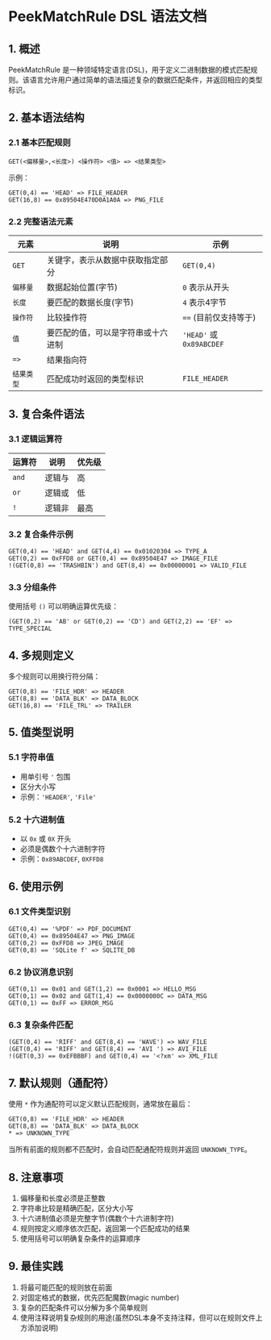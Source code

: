 # PeekMatchRule DSL 语法文档

## 1. 概述

PeekMatchRule 是一种领域特定语言(DSL)，用于定义二进制数据的模式匹配规则。该语言允许用户通过简单的语法描述复杂的数据匹配条件，并返回相应的类型标识。

## 2. 基本语法结构

### 2.1 基本匹配规则

```
GET(<偏移量>,<长度>) <操作符> <值> => <结果类型>
```

示例：

```
GET(0,4) == 'HEAD' => FILE_HEADER
GET(16,8) == 0x89504E470D0A1A0A => PNG_FILE
```

### 2.2 完整语法元素

| 元素     | 说明                | 示例                      |
|--------|-------------------|-------------------------|
| `GET`  | 关键字，表示从数据中获取指定部分  | `GET(0,4)`              |
| `偏移量`  | 数据起始位置(字节)        | `0` 表示从开头               |
| `长度`   | 要匹配的数据长度(字节)      | `4` 表示4字节               |
| `操作符`  | 比较操作符             | `==` (目前仅支持等于)          |
| `值`    | 要匹配的值，可以是字符串或十六进制 | `'HEAD'` 或 `0x89ABCDEF` |
| `=>`   | 结果指向符             |                         |
| `结果类型` | 匹配成功时返回的类型标识      | `FILE_HEADER`           |

## 3. 复合条件语法

### 3.1 逻辑运算符

| 运算符   | 说明  | 优先级 |
|-------|-----|-----|
| `and` | 逻辑与 | 高   |
| `or`  | 逻辑或 | 低   |
| `!`   | 逻辑非 | 最高  |

### 3.2 复合条件示例

```
GET(0,4) == 'HEAD' and GET(4,4) == 0x01020304 => TYPE_A
GET(0,2) == 0xFFD8 or GET(0,4) == 0x89504E47 => IMAGE_FILE
!(GET(0,8) == 'TRASHBIN') and GET(8,4) == 0x00000001 => VALID_FILE
```

### 3.3 分组条件

使用括号 `()` 可以明确运算优先级：

```
(GET(0,2) == 'AB' or GET(0,2) == 'CD') and GET(2,2) == 'EF' => TYPE_SPECIAL
```

## 4. 多规则定义

多个规则可以用换行符分隔：

```
GET(0,8) == 'FILE_HDR' => HEADER
GET(8,8) == 'DATA_BLK' => DATA_BLOCK
GET(16,8) == 'FILE_TRL' => TRAILER
```

## 5. 值类型说明

### 5.1 字符串值

- 用单引号 `'` 包围
- 区分大小写
- 示例：`'HEADER'`, `'File'`

### 5.2 十六进制值

- 以 `0x` 或 `0X` 开头
- 必须是偶数个十六进制字符
- 示例：`0x89ABCDEF`, `0XFFD8`

## 6. 使用示例

### 6.1 文件类型识别

```
GET(0,4) == '%PDF' => PDF_DOCUMENT
GET(0,4) == 0x89504E47 => PNG_IMAGE
GET(0,2) == 0xFFD8 => JPEG_IMAGE
GET(0,8) == 'SQLite f' => SQLITE_DB
```

### 6.2 协议消息识别

```
GET(0,1) == 0x01 and GET(1,2) == 0x0001 => HELLO_MSG
GET(0,1) == 0x02 and GET(1,4) == 0x0000000C => DATA_MSG
GET(0,1) == 0xFF => ERROR_MSG
```

### 6.3 复杂条件匹配

```
(GET(0,4) == 'RIFF' and GET(8,4) == 'WAVE') => WAV_FILE
(GET(0,4) == 'RIFF' and GET(8,4) == 'AVI ') => AVI_FILE
!(GET(0,3) == 0xEFBBBF) and GET(0,4) == '<?xm' => XML_FILE
```

## 7. 默认规则（通配符）

使用 `*` 作为通配符可以定义默认匹配规则，通常放在最后：

```
GET(0,8) == 'FILE_HDR' => HEADER
GET(8,8) == 'DATA_BLK' => DATA_BLOCK
* => UNKNOWN_TYPE
```

当所有前面的规则都不匹配时，会自动匹配通配符规则并返回 `UNKNOWN_TYPE`。

## 8. 注意事项

1. 偏移量和长度必须是正整数
2. 字符串比较是精确匹配，区分大小写
3. 十六进制值必须是完整字节(偶数个十六进制字符)
4. 规则按定义顺序依次匹配，返回第一个匹配成功的结果
5. 使用括号可以明确复杂条件的运算顺序

## 9. 最佳实践

1. 将最可能匹配的规则放在前面
2. 对固定格式的数据，优先匹配魔数(magic number)
3. 复杂的匹配条件可以分解为多个简单规则
4. 使用注释说明复杂规则的用途(虽然DSL本身不支持注释，但可以在规则文件上方添加说明)
